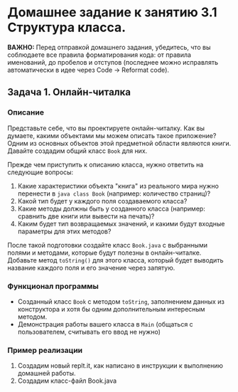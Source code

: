 # Домашнее задание к занятию 3.1 Структура класса.
**ВАЖНО:** Перед отправкой домашнего задания, убедитесь, что вы соблюдаете все правила форматирования кода: от правила именований, до пробелов и отступов (последнее можно исправлять автоматически в идее через Code -> Reformat code).

## Задача 1. Онлайн-читалка

### Описание
Представьте себе, что вы проектируете онлайн-читалку. Как вы думаете, какими объектами мы можем описать такое приложение? 
Одним из основных объектов этой предметной области являются книги. Давайте создадим общий класс `Book` для них.

Прежде чем приступить к описанию класса, нужно ответить на следующие вопросы:
1. Какие характеристики объекта "книга" из реального мира нужно перенести в `java class Book` (например: количество страниц)?
2. Какой тип будет у каждого поля создаваемого класса?
3. Какие методы должны быть у созданного класса (например: сравнить две книги или вывести на печать)?
4. Каким будет тип возвращаемых значений, и какими будут входные параметры для этих методов?

После такой подготовки создайте класс `Book.java` с выбранными полями и методами, которые будут полезны в онлайн-читалке. Добавьте метод `toString()` для этого класса, который будет выводить название каждого поля и его значение через запятую.

### Функционал программы
* Созданный класс `Book` с методом `toString`, заполнением данных из конструктора и хотя бы одним дополнительным интересным методом.
* Демонстрация работы вашего класса в `Main` (общаться с пользователем, считывать его ввод не нужно)

### Пример реализации
1. Создадим новый replt.it, как написано в инструкции к выполнению домашней работы.
2. Создадим класс-файл Book.java
